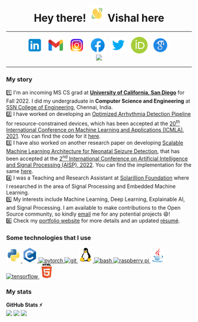 <h1 align="center"> Hey there! <img src="assets/waving_hand.gif" height="45" width="45" alt="Waving hand gif"/> Vishal here</h1>

---
<div align="center">
    <a href="https://linkedin.com/in/vishalnagarajan/" target="_blank"><img src="assets/linkedin.svg" alt="Vishal's LinkedIn" width="45" height="45" /></a> 
    &nbsp;
    <a href="mailto:nagarajanvishal@gmail.com" target="_blank"><img src="assets/gmail.svg" alt="Vishal's Email" width="45" height="45" /></a>
    &nbsp;
    <a href="https://www.instagram.com/vishal.nagarajan/" target="_blank"><img src="assets/instagram.svg" alt="Vishal's Instagram" width="45" height="45" /></a>
    &nbsp;
    <a href="https://www.facebook.com/vishal.nagarajan.71/" target="_blank"><img src="assets/facebook.svg" alt="Vishal's Facebook" width="45" height="45" /></a>
    &nbsp;
    <a href="https://twitter.com/vishal15n/" target="_blank"><img src="assets/twitter.svg" alt="Vishal's Twitter" width="45" height="45" /></a>
    &nbsp;
    <a href="https://orcid.org/0000-0001-7635-6247" target="_blank"><img src="assets/orcid.jpg" alt="Vishal's OrcID" width="45" height="45" /></a>
    &nbsp;
    <a href="https://scholar.google.com/citations?user=Fl2vkV4AAAAJ&hl=en" target="_blank"><img src="assets/google-scholar.svg" alt="Vishal's Google Scholar" width="45" height="45" /></a>
    &nbsp;<br>
    <img src="https://komarev.com/ghpvc/?username=vishaln15&color=brightgreen" />
</div>

---

### My story
:one: I'm an incoming MS CS grad at [**University of California, San Diego**](https://cse.ucsd.edu/graduate/degree-programs/ms-program) for Fall 2022. I did my undergraduate in **Computer Science and Engineering** at [SSN College of Engineering]("https://www.ssn.edu.in/college-of-engineering/computer-science-and-engineering-department-ssn-institutions/"), Chennai, India.<br>
:two: I have worked on developing an [Optimized Arrhythmia Detection Pipeline](https://arxiv.org/abs/2111.11789) for resource-constrained devices, which has been accepted at the [20<sup>th</sup> International Conference on Machine Learning and Applications (ICMLA), 2021](https://www.icmla-conference.org/icmla21/). You can find the code for it [here](https://github.com/vishaln15/OptimizedArrhythmiaDetection).<br>
:three: I have also worked on another research paper on developing [Scalable Machine Learning Architecture for Neonatal Seizure Detection](https://arxiv.org/abs/2111.15569), that has been accepted at the [2<sup>nd</sup> International Conference on Artificial Intelligence and Signal Processing (AISP), 2022](https://www.aisp.in/). You can find the implementation for the same [here](https://github.com/vishaln15/NeonatalSeizureDetection).<br>
:four: I was a Teaching and Research Assistant at [Solarillion Foundation](https://solarillionfoundation.org/people/VishalNagarajan/) where I researched in the area of Signal Processing and Embedded Machine Learning.<br>
:five: My interests include Machine Learning, Deep Learning, Explainable AI, and Signal Processing. I am available to make contributions to the Open Source community, so kindly [email](mailto:nagarajanvishal@gmail.com) me for any potential projects 😄!<br>
:six: Check my [portfolio website](https://vishaln15.github.io) for more details and an updated [résumé](https://vishaln15.github.io/resume/).<br>

### Some technologies that I use
<p align="left"> <a href="https://www.python.org" target="_blank"> <img src="https://raw.githubusercontent.com/devicons/devicon/master/icons/python/python-original.svg" alt="python" width="40" height="40"/> </a> <a href="https://www.w3schools.com/c/" target="_blank"> <img src="https://raw.githubusercontent.com/devicons/devicon/master/icons/c/c-original.svg" alt="c" width="40" height="40"/> </a> <a href="https://pytorch.org/" target="_blank"> <img src="https://www.vectorlogo.zone/logos/pytorch/pytorch-icon.svg" alt="pytorch" width="40" height="40"/> </a> <a href="https://git-scm.com/" target="_blank"> <img src="https://www.vectorlogo.zone/logos/git-scm/git-scm-icon.svg" alt="git" width="40" height="40"/> </a> <a href="https://www.linux.org/" target="_blank"> <img src="https://raw.githubusercontent.com/devicons/devicon/master/icons/linux/linux-original.svg" alt="linux" width="40" height="40"/> </a> <a href="https://www.gnu.org/software/bash/" target="_blank"> <img src="https://www.vectorlogo.zone/logos/gnu_bash/gnu_bash-icon.svg" alt="bash" width="40" height="40" /> </a> <a href="https://www.raspberrypi.org/"><img src="https://www.vectorlogo.zone/logos/raspberrypi/raspberrypi-icon.svg" alt="raspberry pi" width="40" height="40" /> </a> <a href="https://www.java.com" target="_blank"> <img src="https://raw.githubusercontent.com/devicons/devicon/master/icons/java/java-original.svg" alt="java" width="40" height="40"/> </a> <a href="https://www.tensorflow.org/" target="_blank"> <img src="https://www.vectorlogo.zone/logos/tensorflow/tensorflow-icon.svg" alt="tensorflow" width="40" height="40" /> </a> <a href="https://www.w3.org/html/" target="_blank"> <img src="https://raw.githubusercontent.com/devicons/devicon/master/icons/html5/html5-original-wordmark.svg" alt="html5" width="40" height="40"/> </a> </p>

### My stats

<strong>GitHub Stats ⚡</strong>
<br>
<img align="centre" src="https://github-readme-stats.vercel.app/api/?username=vishaln15&hide_border=True&show_icons=True&layout=compact&theme=dark" />
<img align="centre" src="https://github-readme-stats.vercel.app/api/top-langs/?username=vishaln15&hide_border=True&layout=compact&theme=dark" />
<img align="centre" src="https://github-readme-streak-stats.herokuapp.com?user=vishaln15&theme=dark&hide_border=true&date_format=M%20j%5B%2C%20Y%5D"/>
